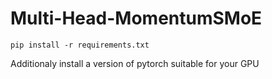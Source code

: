 # Multi-Head-MomentumSMoE

```
pip install -r requirements.txt
```

Additionaly install a version of pytorch suitable for your GPU